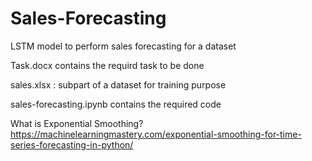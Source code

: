 # Sales-Forecasting
LSTM model to perform sales forecasting for a dataset

Task.docx contains the requird task to be done

sales.xlsx : subpart of a dataset for training purpose

sales-forecasting.ipynb contains the required code


What is Exponential Smoothing?
https://machinelearningmastery.com/exponential-smoothing-for-time-series-forecasting-in-python/
